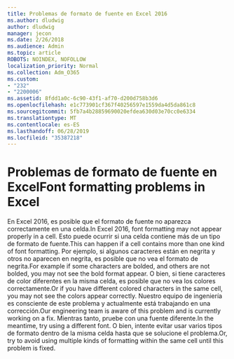 ```yaml
---
title: Problemas de formato de fuente en Excel 2016
ms.author: dludwig
author: dludwig
manager: jecon
ms.date: 2/26/2018
ms.audience: Admin
ms.topic: article
ROBOTS: NOINDEX, NOFOLLOW
localization_priority: Normal
ms.collection: Adm_O365
ms.custom:
- "232"
- "2200006"
ms.assetid: 8fdd1a0c-6c90-43f1-af70-d200d758b3d6
ms.openlocfilehash: e1c773901cf367f40256597e1559da4d5da861c8
ms.sourcegitcommit: 5fb7a4b28859690020efdea630d03e70cc0e6334
ms.translationtype: MT
ms.contentlocale: es-ES
ms.lasthandoff: 06/28/2019
ms.locfileid: "35387218"
---
```

# <a name="font-formatting-problems-in-excel"></a><span data-ttu-id="587ba-102">Problemas de formato de fuente en Excel</span><span class="sxs-lookup"><span data-stu-id="587ba-102">Font formatting problems in Excel</span></span>

<span data-ttu-id="587ba-103">En Excel 2016, es posible que el formato de fuente no aparezca correctamente en una celda.</span><span class="sxs-lookup"><span data-stu-id="587ba-103">In Excel 2016, font formatting may not appear properly in a cell.</span></span> <span data-ttu-id="587ba-104">Esto puede ocurrir si una celda contiene más de un tipo de formato de fuente.</span><span class="sxs-lookup"><span data-stu-id="587ba-104">This can happen if a cell contains more than one kind of font formatting.</span></span> <span data-ttu-id="587ba-105">Por ejemplo, si algunos caracteres están en negrita y otros no aparecen en negrita, es posible que no vea el formato de negrita.</span><span class="sxs-lookup"><span data-stu-id="587ba-105">For example if some characters are bolded, and others are not bolded, you may not see the bold format appear.</span></span> <span data-ttu-id="587ba-106">O bien, si tiene caracteres de color diferentes en la misma celda, es posible que no vea los colores correctamente.</span><span class="sxs-lookup"><span data-stu-id="587ba-106">Or if you have different colored characters in the same cell, you may not see the colors appear correctly.</span></span> <span data-ttu-id="587ba-107">Nuestro equipo de ingeniería es consciente de este problema y actualmente está trabajando en una corrección.</span><span class="sxs-lookup"><span data-stu-id="587ba-107">Our engineering team is aware of this problem and is currently working on a fix.</span></span> <span data-ttu-id="587ba-108">Mientras tanto, pruebe con una fuente diferente.</span><span class="sxs-lookup"><span data-stu-id="587ba-108">In the meantime, try using a different font.</span></span> <span data-ttu-id="587ba-109">O bien, intente evitar usar varios tipos de formato dentro de la misma celda hasta que se solucione el problema.</span><span class="sxs-lookup"><span data-stu-id="587ba-109">Or, try to avoid using multiple kinds of formatting within the same cell until this problem is fixed.</span></span>
  